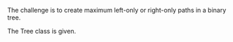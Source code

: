 The challenge is to create maximum left-only or right-only paths in a binary tree.

The Tree class is given.